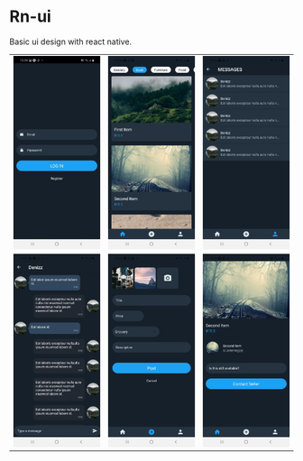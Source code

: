 # Rn-ui

Basic ui design with react native.




| | | |
|:-:|:-:|:-:|
|![a](https://github.com/ddenizakpinar/Rn-ui/blob/main/assets/1.jpg) |  ![a](https://github.com/ddenizakpinar/Rn-ui/blob/main/assets/2.jpg)|![a](https://github.com/ddenizakpinar/Rn-ui/blob/main/assets/3.jpg)|
|![a](https://github.com/ddenizakpinar/Rn-ui/blob/main/assets/4.jpg) |  ![a](https://github.com/ddenizakpinar/Rn-ui/blob/main/assets/5.jpg)|![a](https://github.com/ddenizakpinar/Rn-ui/blob/main/assets/6.jpg)|
